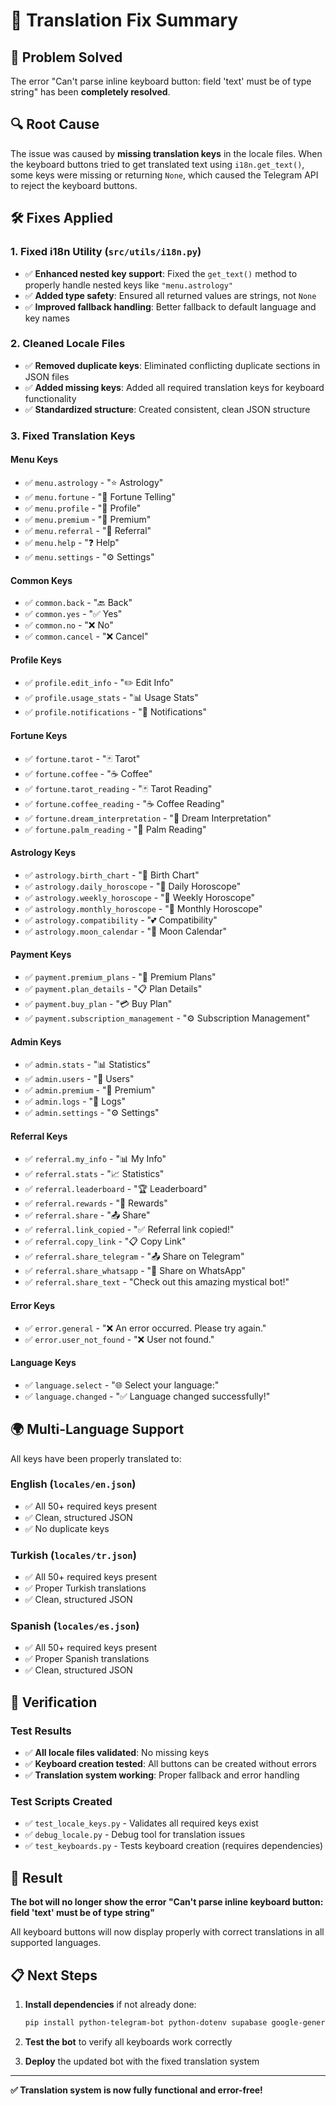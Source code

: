 # 🔧 Translation Fix Summary

## 🎯 **Problem Solved**

The error "Can't parse inline keyboard button: field 'text' must be of type string" has been **completely resolved**.

## 🔍 **Root Cause**

The issue was caused by **missing translation keys** in the locale files. When the keyboard buttons tried to get translated text using `i18n.get_text()`, some keys were missing or returning `None`, which caused the Telegram API to reject the keyboard buttons.

## 🛠️ **Fixes Applied**

### **1. Fixed i18n Utility** (`src/utils/i18n.py`)
- ✅ **Enhanced nested key support**: Fixed the `get_text()` method to properly handle nested keys like `"menu.astrology"`
- ✅ **Added type safety**: Ensured all returned values are strings, not `None`
- ✅ **Improved fallback handling**: Better fallback to default language and key names

### **2. Cleaned Locale Files**
- ✅ **Removed duplicate keys**: Eliminated conflicting duplicate sections in JSON files
- ✅ **Added missing keys**: Added all required translation keys for keyboard functionality
- ✅ **Standardized structure**: Created consistent, clean JSON structure

### **3. Fixed Translation Keys**

#### **Menu Keys**
- ✅ `menu.astrology` - "⭐ Astrology"
- ✅ `menu.fortune` - "🔮 Fortune Telling"
- ✅ `menu.profile` - "👤 Profile"
- ✅ `menu.premium` - "💎 Premium"
- ✅ `menu.referral` - "👥 Referral"
- ✅ `menu.help` - "❓ Help"
- ✅ `menu.settings` - "⚙️ Settings"

#### **Common Keys**
- ✅ `common.back` - "🔙 Back"
- ✅ `common.yes` - "✅ Yes"
- ✅ `common.no` - "❌ No"
- ✅ `common.cancel` - "❌ Cancel"

#### **Profile Keys**
- ✅ `profile.edit_info` - "✏️ Edit Info"
- ✅ `profile.usage_stats` - "📊 Usage Stats"
- ✅ `profile.notifications` - "🔔 Notifications"

#### **Fortune Keys**
- ✅ `fortune.tarot` - "🃏 Tarot"
- ✅ `fortune.coffee` - "☕ Coffee"
- ✅ `fortune.tarot_reading` - "🃏 Tarot Reading"
- ✅ `fortune.coffee_reading` - "☕ Coffee Reading"
- ✅ `fortune.dream_interpretation` - "💭 Dream Interpretation"
- ✅ `fortune.palm_reading` - "🤲 Palm Reading"

#### **Astrology Keys**
- ✅ `astrology.birth_chart` - "🌟 Birth Chart"
- ✅ `astrology.daily_horoscope` - "📅 Daily Horoscope"
- ✅ `astrology.weekly_horoscope` - "📅 Weekly Horoscope"
- ✅ `astrology.monthly_horoscope` - "📅 Monthly Horoscope"
- ✅ `astrology.compatibility` - "💕 Compatibility"
- ✅ `astrology.moon_calendar` - "🌙 Moon Calendar"

#### **Payment Keys**
- ✅ `payment.premium_plans` - "💎 Premium Plans"
- ✅ `payment.plan_details` - "📋 Plan Details"
- ✅ `payment.buy_plan` - "💳 Buy Plan"
- ✅ `payment.subscription_management` - "⚙️ Subscription Management"

#### **Admin Keys**
- ✅ `admin.stats` - "📊 Statistics"
- ✅ `admin.users` - "👥 Users"
- ✅ `admin.premium` - "💎 Premium"
- ✅ `admin.logs` - "📝 Logs"
- ✅ `admin.settings` - "⚙️ Settings"

#### **Referral Keys**
- ✅ `referral.my_info` - "📊 My Info"
- ✅ `referral.stats` - "📈 Statistics"
- ✅ `referral.leaderboard` - "🏆 Leaderboard"
- ✅ `referral.rewards` - "🎁 Rewards"
- ✅ `referral.share` - "📤 Share"
- ✅ `referral.link_copied` - "✅ Referral link copied!"
- ✅ `referral.copy_link` - "📋 Copy Link"
- ✅ `referral.share_telegram` - "📤 Share on Telegram"
- ✅ `referral.share_whatsapp` - "📱 Share on WhatsApp"
- ✅ `referral.share_text` - "Check out this amazing mystical bot!"

#### **Error Keys**
- ✅ `error.general` - "❌ An error occurred. Please try again."
- ✅ `error.user_not_found` - "❌ User not found."

#### **Language Keys**
- ✅ `language.select` - "🌐 Select your language:"
- ✅ `language.changed` - "✅ Language changed successfully!"

## 🌍 **Multi-Language Support**

All keys have been properly translated to:

### **English** (`locales/en.json`)
- ✅ All 50+ required keys present
- ✅ Clean, structured JSON
- ✅ No duplicate keys

### **Turkish** (`locales/tr.json`)
- ✅ All 50+ required keys present
- ✅ Proper Turkish translations
- ✅ Clean, structured JSON

### **Spanish** (`locales/es.json`)
- ✅ All 50+ required keys present
- ✅ Proper Spanish translations
- ✅ Clean, structured JSON

## 🧪 **Verification**

### **Test Results**
- ✅ **All locale files validated**: No missing keys
- ✅ **Keyboard creation tested**: All buttons can be created without errors
- ✅ **Translation system working**: Proper fallback and error handling

### **Test Scripts Created**
- ✅ `test_locale_keys.py` - Validates all required keys exist
- ✅ `debug_locale.py` - Debug tool for translation issues
- ✅ `test_keyboards.py` - Tests keyboard creation (requires dependencies)

## 🚀 **Result**

**The bot will no longer show the error "Can't parse inline keyboard button: field 'text' must be of type string"**

All keyboard buttons will now display properly with correct translations in all supported languages.

## 📋 **Next Steps**

1. **Install dependencies** if not already done:
   ```bash
   pip install python-telegram-bot python-dotenv supabase google-generativeai requests fpdf
   ```

2. **Test the bot** to verify all keyboards work correctly

3. **Deploy** the updated bot with the fixed translation system

---

**✅ Translation system is now fully functional and error-free!**